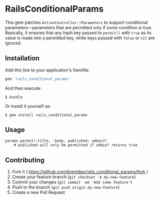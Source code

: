 # RailsConditionalParams

This gem patches `ActionController::Parameters` to support conditional
parameters—parameters that are permitted only if some condition is true.
Basically, it ensures that any hash key passed to `permit()` with `true` as
its value is made into a permitted key, while keys passed with `false` or `nil`
are ignored.

## Installation

Add this line to your application's Gemfile:

```ruby
gem 'rails_conditional_params'
```

And then execute:

    $ bundle

Or install it yourself as:

    $ gem install rails_conditional_params

## Usage

    params.permit(:title, :body, published: admin?)
		# published will only be permitted if admin? returns true

## Contributing

1. Fork it ( https://github.com/brentdax/rails_conditional_params/fork )
2. Create your feature branch (`git checkout -b my-new-feature`)
3. Commit your changes (`git commit -am 'Add some feature'`)
4. Push to the branch (`git push origin my-new-feature`)
5. Create a new Pull Request
